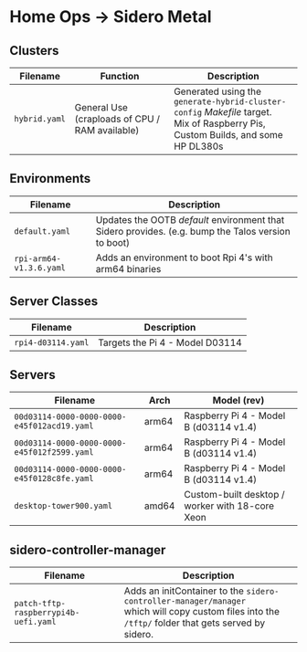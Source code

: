 # Home Ops -> Sidero Metal

## Clusters

| Filename | Function | Description |
|-|-|-|
| `hybrid.yaml` | General Use (craploads of CPU / RAM available) |  Generated using the `generate-hybrid-cluster-config` _Makefile_ target.<br />Mix of Raspberry Pis, Custom Builds, and some HP DL380s | Raspberry Pi 4 - Model B (d03114 v1.4)|

## Environments

| Filename | Description |
|-|-|
| `default.yaml` | Updates the OOTB *default* environment that Sidero provides. (e.g. bump the Talos version to boot) |
| `rpi-arm64-v1.3.6.yaml` | Adds an environment to boot Rpi 4's with arm64 binaries |

## Server Classes

| Filename | Description |
|-|-|
| `rpi4-d03114.yaml` | Targets the Pi 4 - Model D03114 |

## Servers

| Filename | Arch | Model (rev) |
|-|-|-|
| `00d03114-0000-0000-0000-e45f012acd19.yaml` | arm64 | Raspberry Pi 4 - Model B (d03114 v1.4) |
| `00d03114-0000-0000-0000-e45f012f2599.yaml` | arm64 | Raspberry Pi 4 - Model B (d03114 v1.4) |
| `00d03114-0000-0000-0000-e45f0128c8fe.yaml` | arm64 | Raspberry Pi 4 - Model B (d03114 v1.4) |
| `desktop-tower900.yaml`                     | amd64 | Custom-built desktop / worker with 18-core Xeon |

## sidero-controller-manager

| Filename | Description |
|-|-|
| `patch-tftp-raspberrypi4b-uefi.yaml` | Adds an initContainer to the `sidero-controller-manager/manager`<br />which will copy custom files into the `/tftp/` folder that gets served by sidero. |
